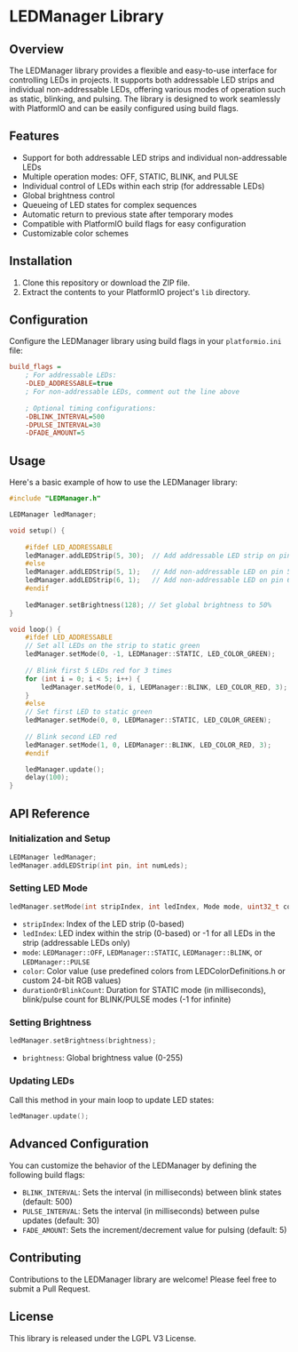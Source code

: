 # LEDManager Library

## Overview

The LEDManager library provides a flexible and easy-to-use interface for controlling LEDs in projects. It supports both addressable LED strips and individual non-addressable LEDs, offering various modes of operation such as static, blinking, and pulsing. The library is designed to work seamlessly with PlatformIO and can be easily configured using build flags.

## Features

- Support for both addressable LED strips and individual non-addressable LEDs
- Multiple operation modes: OFF, STATIC, BLINK, and PULSE
- Individual control of LEDs within each strip (for addressable LEDs)
- Global brightness control
- Queueing of LED states for complex sequences
- Automatic return to previous state after temporary modes
- Compatible with PlatformIO build flags for easy configuration
- Customizable color schemes

## Installation

1. Clone this repository or download the ZIP file.
2. Extract the contents to your PlatformIO project's `lib` directory.

## Configuration

Configure the LEDManager library using build flags in your `platformio.ini` file:

```ini
build_flags = 
    ; For addressable LEDs:
    -DLED_ADDRESSABLE=true
    ; For non-addressable LEDs, comment out the line above
    
    ; Optional timing configurations:
    -DBLINK_INTERVAL=500
    -DPULSE_INTERVAL=30
    -DFADE_AMOUNT=5
```

## Usage

Here's a basic example of how to use the LEDManager library:

```cpp
#include "LEDManager.h"

LEDManager ledManager;

void setup() {
    
    #ifdef LED_ADDRESSABLE
    ledManager.addLEDStrip(5, 30);  // Add addressable LED strip on pin 5 with 30 LEDs
    #else
    ledManager.addLEDStrip(5, 1);   // Add non-addressable LED on pin 5
    ledManager.addLEDStrip(6, 1);   // Add non-addressable LED on pin 6
    #endif
    
    ledManager.setBrightness(128); // Set global brightness to 50%
}

void loop() {
    #ifdef LED_ADDRESSABLE
    // Set all LEDs on the strip to static green
    ledManager.setMode(0, -1, LEDManager::STATIC, LED_COLOR_GREEN);
    
    // Blink first 5 LEDs red for 3 times
    for (int i = 0; i < 5; i++) {
        ledManager.setMode(0, i, LEDManager::BLINK, LED_COLOR_RED, 3);
    }
    #else
    // Set first LED to static green
    ledManager.setMode(0, 0, LEDManager::STATIC, LED_COLOR_GREEN);
    
    // Blink second LED red
    ledManager.setMode(1, 0, LEDManager::BLINK, LED_COLOR_RED, 3);
    #endif

    ledManager.update();
    delay(100);
}
```

## API Reference

### Initialization and Setup

```cpp
LEDManager ledManager;
ledManager.addLEDStrip(int pin, int numLeds);
```

### Setting LED Mode

```cpp
ledManager.setMode(int stripIndex, int ledIndex, Mode mode, uint32_t color, int durationOrBlinkCount = -1);
```

- `stripIndex`: Index of the LED strip (0-based)
- `ledIndex`: LED index within the strip (0-based) or -1 for all LEDs in the strip (addressable LEDs only)
- `mode`: `LEDManager::OFF`, `LEDManager::STATIC`, `LEDManager::BLINK`, or `LEDManager::PULSE`
- `color`: Color value (use predefined colors from LEDColorDefinitions.h or custom 24-bit RGB values)
- `durationOrBlinkCount`: Duration for STATIC mode (in milliseconds), blink/pulse count for BLINK/PULSE modes (-1 for infinite)

### Setting Brightness

```cpp
ledManager.setBrightness(brightness);
```

- `brightness`: Global brightness value (0-255)

### Updating LEDs

Call this method in your main loop to update LED states:

```cpp
ledManager.update();
```
## Advanced Configuration

You can customize the behavior of the LEDManager by defining the following build flags:

- `BLINK_INTERVAL`: Sets the interval (in milliseconds) between blink states (default: 500)
- `PULSE_INTERVAL`: Sets the interval (in milliseconds) between pulse updates (default: 30)
- `FADE_AMOUNT`: Sets the increment/decrement value for pulsing (default: 5)

## Contributing

Contributions to the LEDManager library are welcome! Please feel free to submit a Pull Request.

## License

This library is released under the LGPL V3 License.